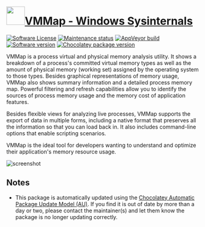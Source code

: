 # [<img src="https://cdn.jsdelivr.net/gh/dgalbraith/chocolatey-packages@322b8f7b992fe34d94f428a694033a94dad7c8ad/icons/vmmap.png" width="48" height="48" />VMMap - Windows Sysinternals](https://chocolatey.org/packages/vmmap)

[![Software License](https://img.shields.io/badge/License-Proprietary-grey.svg)](https://docs.microsoft.com/sysinternals/license-terms)
[![Maintenance status](https://img.shields.io/badge/maintained%3F-yes-green.svg)](https://gitHub.com/dgalbraith/chocolatey-packages/graphs/commit-activity)
[![AppVeyor build](https://img.shields.io/appveyor/ci/dgalbraith/chocolatey-packages)](https://ci.appveyor.com/project/dgalbraith/chocolatey-packages)
[![Software version](https://img.shields.io/badge/Source-v3.25-blue)](https://docs.microsoft.com/sysinternals/downloads/vmmap)
[![Chocolatey package version](https://img.shields.io/chocolatey/v/vmmap?label=Chocolatey)](https://chocolatey.org/packages/vmmap)

VMMap is a process virtual and physical memory analysis utility. It shows a breakdown of a process's committed virtual
memory types as well as the amount of physical memory (working set) assigned by the operating system to those types.
Besides graphical representations of memory usage, VMMap also shows summary information and a detailed process memory
map. Powerful filtering and refresh capabilities allow you to identify the sources of process memory usage and the
memory cost of application features.

Besides flexible views for analyzing live processes, VMMap supports the export of data in multiple forms, including a
native format that preserves all the information so that you can load back in. It also includes command-line options
that enable scripting scenarios.

VMMap is the ideal tool for developers wanting to understand and optimize their application's memory resource usage.

![screenshot](https://cdn.jsdelivr.net/gh/dgalbraith/chocolatey-packages@ab7733d9bd5714cac138fe9e5eec447633fb3d75/automatic/vmmap/screenshot.png)

## Notes

* This package is automatically updated using the [Chocolatey Automatic Package Update Model (AU)](https://github.com/majkinetor/au/blob/master/README.md).
  If you find it is out of date by more than a day or two, please contact the maintainer(s) and let them know the package is no longer updating correctly.

